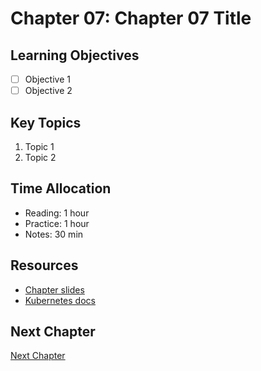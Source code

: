# Chapter 07: Chapter 07 Title
## Learning Objectives
- [ ] Objective 1
- [ ] Objective 2
## Key Topics
1. Topic 1
2. Topic 2
## Time Allocation
- Reading: 1 hour
- Practice: 1 hour
- Notes: 30 min
## Resources
- [Chapter slides]()
- [Kubernetes docs](https://kubernetes.io)
## Next Chapter
[Next Chapter](../Chapter-08/README.md)
